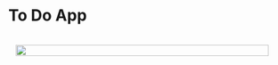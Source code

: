 # To Do App
 
<br/>
<div style="display: flex; justify-content:center;">
<img src="https://i.hizliresim.com/lvbisf2.gif" style="width:95%"/>

</div>
<br/>
